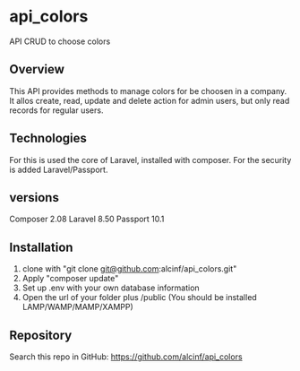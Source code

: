 # api_colors
API CRUD to choose colors

## Overview
This API provides methods to manage colors for be choosen in a company. It allos create, read, update and delete action for admin users, but only read records for regular users.

## Technologies
For this is used the core of Laravel, installed with composer. For the security is added Laravel/Passport.

## versions
Composer 2.08
Laravel 8.50
Passport 10.1

## Installation
1. clone with "git clone git@github.com:alcinf/api_colors.git"
2. Apply "composer update"
3. Set up .env with your own database information
4. Open the url of your folder plus /public (You should be installed LAMP/WAMP/MAMP/XAMPP)

## Repository
Search this repo in GitHub: https://github.com/alcinf/api_colors

##